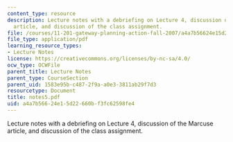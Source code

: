 ```yaml
---
content_type: resource
description: Lecture notes with a debriefing on Lecture 4, discussion of the Marcuse
  article, and discussion of the class assignment.
file: /courses/11-201-gateway-planning-action-fall-2007/a4a7b56624e15d22660bf3fc62598fe4_notes5.pdf
file_type: application/pdf
learning_resource_types:
- Lecture Notes
license: https://creativecommons.org/licenses/by-nc-sa/4.0/
ocw_type: OCWFile
parent_title: Lecture Notes
parent_type: CourseSection
parent_uid: 1583e95b-c487-2f9a-a0e3-3811ab29f7d3
resourcetype: Document
title: notes5.pdf
uid: a4a7b566-24e1-5d22-660b-f3fc62598fe4
---
```

Lecture notes with a debriefing on Lecture 4, discussion of the Marcuse article, and discussion of the class assignment.